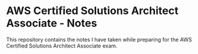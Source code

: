 # AWS Certified Solutions Architect Associate - Notes

This repository contains the notes I have taken while preparing for the AWS Certified Solutions Architect Associate exam.
